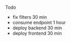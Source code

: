 Todo 

* fix filters                   30 min
* consume endpoint              1 hour
* deploy backend                30 min
* deploy frontend               30 min


